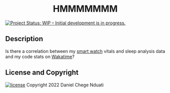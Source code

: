 <h1 align="center">HMMMMMMM</h1>

[![Project Status: WIP – Initial development is in progress.](https://www.repostatus.org/badges/latest/wip.svg)]()

## <b>Description</b>
Is there a correlation between my [smart watch](https://www.mi.com/global/mi-smart-band-5/) vitals and sleep analysis data and my code stats on [Wakatime](ihttps://wakatime.com/)?

## <b>License and Copyright</b>
[![license](https://img.shields.io/github/license/mashape/apistatus.svg?style=for-the-badge)](LICENSE)
Copyright 2022 Daniel Chege Nduati
